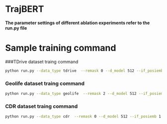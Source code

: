 # TrajBERT

**The parameter settings of different ablation experiments refer to the run.py file**



# Sample training command 

###TDrive dataset traing command

```bash
python run.py --data_type tdrive  --remask 0 --d_model 512 --if_posiemb 1 --loss spatial_loss --use_his 1 --is_training 1 --gpu 0  --epoch 50  --lr 1e-4
```



### Geolife dataset traing command

```bash
python run.py --data_type geolife  --remask 2 --d_model 512 --if_posiemb 1 --loss spatial_loss --use_his 1 --is_training 1 --gpu 0  --epoch 50  --lr 1e-4
```



### CDR dataset traing command

```bash
python run.py --data_type cdr  --remask 0 --d_model 512 --if_posiemb 1 --loss spatial_loss --use_his 1 --is_training 1 --gpu 0  --epoch 50  --lr 1e-4
```

